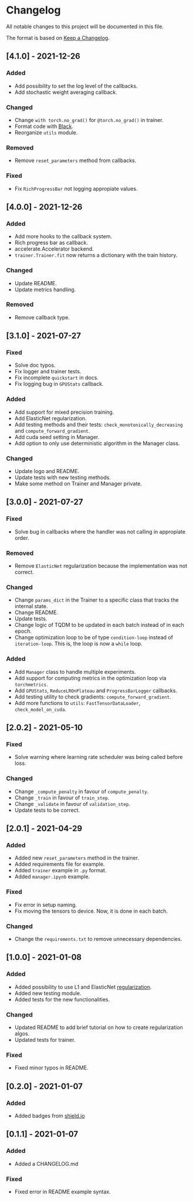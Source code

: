 # Changelog

All notable changes to this project will be documented in this file.

The format is based on [Keep a Changelog](http://keepachangelog.com/en/1.0.0/).

## [4.1.0] - 2021-12-26

### Added

- Add possibility to set the log level of the callbacks.
- Add stochastic weight averaging callback.

### Changed

- Change `with torch.no_grad()` for `@torch.no_grad()` in trainer.
- Format code with [Black](https://github.com/psf/black).
- Reorganize `utils` module.

### Removed 

- Remove `reset_parameters` method from callbacks.

### Fixed

- Fix `RichProgressBar` not logging appropiate values.


## [4.0.0] - 2021-12-26

### Added

- Add more hooks to the callback system.
- Rich progress bar as callback.
- accelerate.Accelerator backend.
- `trainer.Trainer.fit` now returns a dictionary with the train history.

### Changed

- Update README.
- Update metrics handling.

### Removed 

- Remove callback type.


## [3.1.0] - 2021-07-27

### Fixed

- Solve doc typos.
- Fix logger and trainer tests.
- Fix incomplete `quickstart` in docs.
- Fix logging bug in `GPUStats` callback.

### Added

- Add support for mixed precision training.
- Add ElasticNet regularization.
- Add testing methods and their tests: `check_monotonically_decreasing` and `compute_forward_gradient`.
- Add cuda seed setting in Manager.
- Add option to only use deterministic algorithm in the Manager class.

### Changed

- Update logo and README.
- Update tests with new testing methods.
- Make some method on Trainer and Manager private.

## [3.0.0] - 2021-07-27

### Fixed

- Solve bug in callbacks where the handler was not calling in appropiate order.

### Removed
- Remove `ElasticNet` regularization because the implementation was not correct.

### Changed

- Change `params_dict` in the Trainer to a specific class that tracks the internal state.
- Change README.
- Update tests.
- Change logic of TQDM to be updated in each batch instead of in each epoch.
- Change optimization loop to be of type `condition-loop` instead of `iteration-loop`. This is, the loop is now a `while` loop.

### Added

- Add `Manager` class to handle multiple experiments.
- Add support for computing metrics in the optimization loop via `torchmetrics`.
- Add `GPUStats`, `ReduceLROnPlateau` and `ProgressBarLogger` callbacks.
- Add testing utility to check gradients: `compute_forward_gradient`.
- Add more functions to `utils`: `FastTensorDataLoader`, `check_model_on_cuda`.

## [2.0.2] - 2021-05-10

### Fixed

- Solve warning where learning rate scheduler was being called before loss.

### Changed

- Change `_compute_penalty` in favour of `compute_penalty`.
- Change `_train` in favour of `train_step`.
- Change `_validate` in favour of `validation_step`.
- Update tests to be correct.

## [2.0.1] - 2021-04-29

### Added

- Added new `reset_parameters` method in the trainer.
- Added requirements file for example.
- Added `trainer` example in `.py` format.
- Added `manager.ipynb` example.

### Fixed

- Fix error in setup naming.
- Fix moving the tensors to device. Now, it is done in each batch.

### Changed

- Change the `requirements.txt` to remove unnecessary dependencies.


## [1.0.0] - 2021-01-08

### Added

- Added possibility to use L1 and ElasticNet [regularization](https://github.com/Xylambda/torchfitter/pull/3).
- Added new testing module.
- Added tests for the new functionalities.

### Changed

- Updated README to add brief tutorial on how to create regularization algos.
- Updated tests for trainer.

### Fixed

- Fixed minor typos in README.


## [0.2.0] - 2021-01-07

### Added

- Added badges from [shield.io](https://shields.io/)


## [0.1.1] - 2021-01-07

### Added

- Added a CHANGELOG.md

### Fixed

- Fixed error in README example syntax.